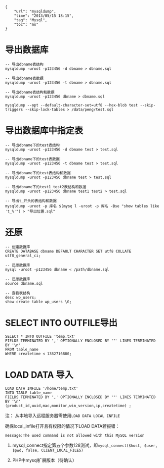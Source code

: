 ```
{
    "url": "mysqldump",
    "time": "2013/05/15 18:15",
    "tag": "Mysql",
    "toc": "no"
}
```

# 导出数据库

```
-- 导出dbname表结构
mysqldump -uroot -p123456 -d dbname > dbname.sql
 
-- 导出dbname表数据
mysqldump -uroot -p123456 -t dbname > dbname.sql
 
-- 导出dbname表结构和数据
mysqldump -uroot -p123456 dbname > dbname.sql
```



```
mysqldump --opt --default-character-set=utf8 --hex-blob test --skip-triggers --skip-lock-tables > /data/peng/test.sql
```



# 导出数据库中指定表

```
-- 导出dbname下的test表结构
mysqldump -uroot -p123456 -d dbname test > test.sql
 
-- 导出dbname下的test表数据
mysqldump -uroot -p123456 -t dbname test > test.sql
 
-- 导出dbname下的test表结构和数据
mysqldump -uroot -p123456 dbname test > test.sql

-- 导出dbname下的test1 test2表结构和数据
mysqldump -uroot -p123456 dbname test1 test2 > test.sql

-- 导出t_开头的表结构和数据
mysqldump -uroot -p 库名 $(mysq l -uroot -p 库名 -Bse "show tables like 't_%'") > "导出位置.sql"
```

# 还原

```
-- 创建数据库
CREATE DATABASE dbname DEFAULT CHARACTER SET utf8 COLLATE utf8_general_ci;
 
-- 还原数据库
mysql -uroot -p123456 dbname < /path/dbname.sql
 
-- 还原数据库
source dbname.sql
 
-- 查看表结构
desc wp_users;
show create table wp_users \G;
```

# SELECT INTO OUTFILE导出

```
SELECT * INTO OUTFILE 'temp.txt' 
FIELDS TERMINATED BY ',' OPTIONALLY ENCLOSED BY '"' LINES TERMINATED BY '\n' 
FROM table_name 
WHERE createtime < 1382716800;
```

# LOAD DATA 导入

```
LOAD DATA INFILE '/home/temp.txt' 
INTO TABLE table_name 
FIELDS TERMINATED BY ',' OPTIONALLY ENCLOSED BY '"' LINES TERMINATED BY '\n'
(product_id,uuid,mac,monitor,win_version,ip,createtime) ;
```

注： 从本地导入远程服务器需使用`LOAD DATA LOCAL INFILE`

确保local_infile打开且有权限的情况下LOAD DATA若报错：

```
message:The used command is not allowed with this MySQL version
```

1. mysql_connect指定第五个参数128测试，即`mysql_connect($host, $user, $pwd, false, CLIENT_LOCAL_FILES)`

2. PHP中mysql扩展版本（待确认）